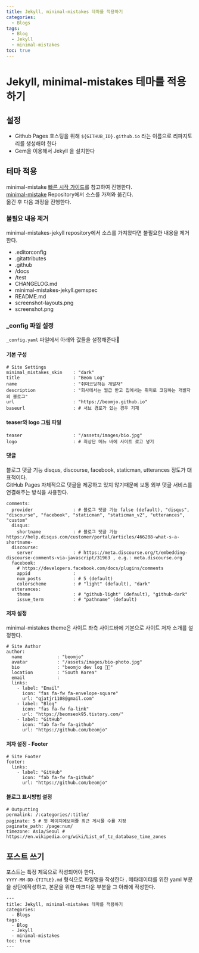 ```yaml
---
title: Jekyll, minimal-mistakes 테마를 적용하기
categories:
  - Blogs
tags:
  - Blog
  - Jekyll
  - minimal-mistakes
toc: true
---
```


# Jekyll, minimal-mistakes 테마를 적용하기  

## 설정
- Github Pages 호스팅을 위해 `${GITHUB_ID}.github.io` 라는 이름으로 리파지토리를 생성해야 한다
- Gem을 이용해서 Jekyll 을 설치한다


## 테마 적용
minimal-mistake [빠른 시작 가이드](https://mmistakes.github.io/minimal-mistakes/docs/quick-start-guide/)를 참고하여 진행한다.  
[minimal-mistake](https://github.com/mmistakes/minimal-mistakes) Repository에서 소스를 가져와 옮긴다.  
옮긴 후 다음 과정을 진행한다.  

### 불필요 내용 제거
minimal-mistakes-jekyll repository에서 소스를 가져왔다면 불필요한 내용을 제거한다.  
- .editorconfig
- .gitattributes
- .github
- /docs
- /test
- CHANGELOG.md
- minimal-mistakes-jekyll.gemspec
- README.md
- screenshot-layouts.png
- screenshot.png

### _config 파일 설정
`_config.yaml` 파일에서 아래와 값들을 설정해준다


#### 기본 구성
```
# Site Settings
minimal_mistakes_skin    : "dark"
title                    : "Beom Log"
name                     : "취미코딩하는 개발자"
description              : "회사에서는 월급 받고 집에서는 취미로 코딩하는 개발자의 블로그"
url                      : "https://beomjo.github.io"
baseurl                  : # 서브 경로가 있는 경우 기재
```

#### teaser와 logo 그림 파일
```
teaser                   : "/assets/images/bio.jpg"
logo                     : # 최상단 메뉴 바에 사이트 로고 넣기
```

#### 댓글
블로그 댓글 기능 disqus, discourse, facebook, staticman, utterances 정도가 대표적이다.   
GitHub Pages 자체적으로 댓글을 제공하고 있지 않기때문에 보통 외부 댓글 서비스를 연결해주는 방식을 사용한다.  
```
comments:
  provider               : # 블로그 댓글 기능 false (default), "disqus", "discourse", "facebook", "staticman", "staticman_v2", "utterances", "custom"
  disqus:
    shortname            : # 블로그 댓글 기능 https://help.disqus.com/customer/portal/articles/466208-what-s-a-shortname-
  discourse:
    server               : # https://meta.discourse.org/t/embedding-discourse-comments-via-javascript/31963 , e.g.: meta.discourse.org
  facebook:
    # https://developers.facebook.com/docs/plugins/comments
    appid                :
    num_posts            : # 5 (default)
    colorscheme          : # "light" (default), "dark"
  utterances:
    theme                : # "github-light" (default), "github-dark"
    issue_term           : # "pathname" (default)
```

#### 저자 설정
minimal-mistakes theme은 사이트 좌측 사이드바에 기본으로 사이트 저자 소개를 설정한다.
```
# Site Author
author:
  name             : "beomjo"
  avatar           : "/assets/images/bio-photo.jpg"
  bio              : "beomjo dev log 🧑‍💻"
  location         : "South Korea"
  email            :
  links:
    - label: "Email"
      icon: "fas fa-fw fa-envelope-square"
      url: "qjatjr1108@gmail.com"
    - label: "Blog"
      icon: "fas fa-fw fa-link"
      url: "https://beomseok95.tistory.com/"
    - label: "GitHub"
      icon: "fab fa-fw fa-github"
      url: "https://github.com/beomjo"
```

#### 저자 설정 - Footer
```
# Site Footer
footer:
  links:
    - label: "GitHub"
      icon: "fab fa-fw fa-github"
      url: "https://github.com/beomjo"
```

#### 블로그 표시방법 설정
```
# Outputting
permalink: /:categories/:title/
paginate: 5 # 첫 페이지에보여줄 최근 게시물 수를 지정
paginate_path: /page:num/
timezone: Asia/Seoul # https://en.wikipedia.org/wiki/List_of_tz_database_time_zones
```


## 포스트 쓰기
포스트는 특정 제목으로 작성되어야 한다.   
`YYYY-MM-DD-{TITLE}.md` 형식으로 파일명을 작성한다 . 
메타데이터를 위한 yaml 부분을 상단에작성하고, 본문을 위한 마크다운 부분을 그 아래에 작성한다.
```
---
title: Jekyll, minimal-mistakes 테마를 적용하기
categories:
  - Blogs
tags:
  - Blog
  - Jekyll
  - minimal-mistakes
toc: true
---
```